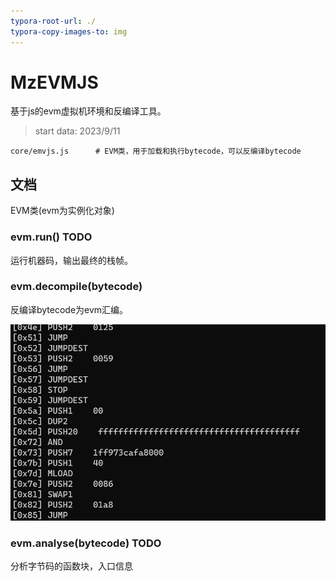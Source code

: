 ```yaml
---
typora-root-url: ./
typora-copy-images-to: img
---
```


# MzEVMJS

基于js的evm虚拟机环境和反编译工具。

> start data: 2023/9/11



```
core/emvjs.js      # EVM类，用于加载和执行bytecode，可以反编译bytecode
```







## 文档

EVM类(evm为实例化对象)

### evm.run()    TODO

运行机器码，输出最终的栈帧。

### evm.decompile(bytecode)

反编译bytecode为evm汇编。

![image-20230911173139105](/img/image-20230911173139105.png)

### evm.analyse(bytecode) TODO

分析字节码的函数块，入口信息